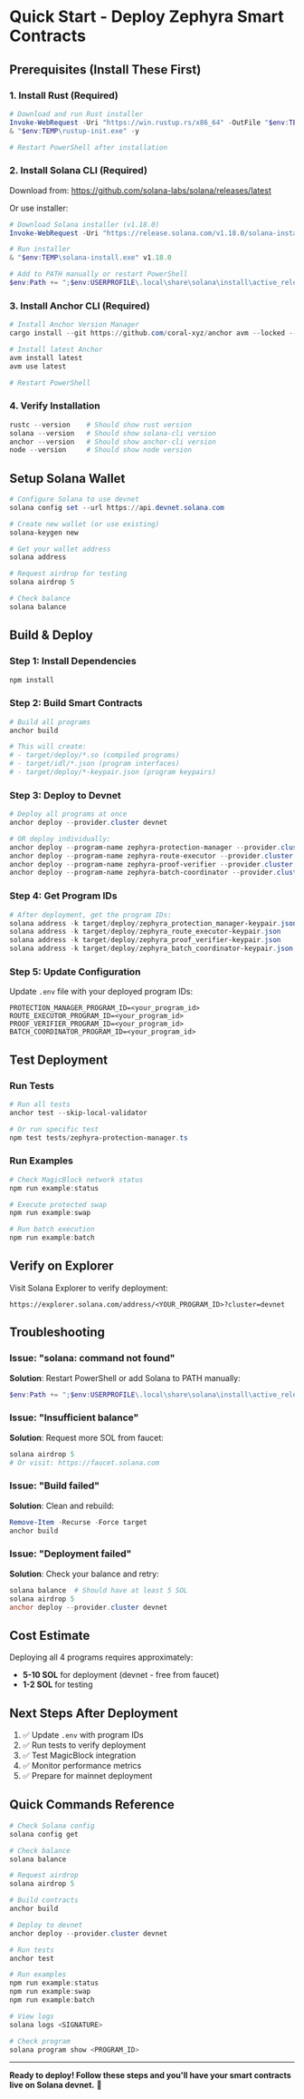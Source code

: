 # Quick Start - Deploy Zephyra Smart Contracts

## Prerequisites (Install These First)

### 1. Install Rust (Required)
```powershell
# Download and run Rust installer
Invoke-WebRequest -Uri "https://win.rustup.rs/x86_64" -OutFile "$env:TEMP\rustup-init.exe"
& "$env:TEMP\rustup-init.exe" -y

# Restart PowerShell after installation
```

### 2. Install Solana CLI (Required)
Download from: https://github.com/solana-labs/solana/releases/latest

Or use installer:
```powershell
# Download Solana installer (v1.18.0)
Invoke-WebRequest -Uri "https://release.solana.com/v1.18.0/solana-install-init-x86_64-pc-windows-msvc.exe" -OutFile "$env:TEMP\solana-install.exe"

# Run installer
& "$env:TEMP\solana-install.exe" v1.18.0

# Add to PATH manually or restart PowerShell
$env:Path += ";$env:USERPROFILE\.local\share\solana\install\active_release\bin"
```

### 3. Install Anchor CLI (Required)
```powershell
# Install Anchor Version Manager
cargo install --git https://github.com/coral-xyz/anchor avm --locked --force

# Install latest Anchor
avm install latest
avm use latest

# Restart PowerShell
```

### 4. Verify Installation
```powershell
rustc --version    # Should show rust version
solana --version   # Should show solana-cli version
anchor --version   # Should show anchor-cli version
node --version     # Should show node version
```

## Setup Solana Wallet

```powershell
# Configure Solana to use devnet
solana config set --url https://api.devnet.solana.com

# Create new wallet (or use existing)
solana-keygen new

# Get your wallet address
solana address

# Request airdrop for testing
solana airdrop 5

# Check balance
solana balance
```

## Build & Deploy

### Step 1: Install Dependencies
```powershell
npm install
```

### Step 2: Build Smart Contracts
```powershell
# Build all programs
anchor build

# This will create:
# - target/deploy/*.so (compiled programs)
# - target/idl/*.json (program interfaces)
# - target/deploy/*-keypair.json (program keypairs)
```

### Step 3: Deploy to Devnet
```powershell
# Deploy all programs at once
anchor deploy --provider.cluster devnet

# OR deploy individually:
anchor deploy --program-name zephyra-protection-manager --provider.cluster devnet
anchor deploy --program-name zephyra-route-executor --provider.cluster devnet
anchor deploy --program-name zephyra-proof-verifier --provider.cluster devnet
anchor deploy --program-name zephyra-batch-coordinator --provider.cluster devnet
```

### Step 4: Get Program IDs
```powershell
# After deployment, get the program IDs:
solana address -k target/deploy/zephyra_protection_manager-keypair.json
solana address -k target/deploy/zephyra_route_executor-keypair.json
solana address -k target/deploy/zephyra_proof_verifier-keypair.json
solana address -k target/deploy/zephyra_batch_coordinator-keypair.json
```

### Step 5: Update Configuration
Update `.env` file with your deployed program IDs:
```env
PROTECTION_MANAGER_PROGRAM_ID=<your_program_id>
ROUTE_EXECUTOR_PROGRAM_ID=<your_program_id>
PROOF_VERIFIER_PROGRAM_ID=<your_program_id>
BATCH_COORDINATOR_PROGRAM_ID=<your_program_id>
```

## Test Deployment

### Run Tests
```powershell
# Run all tests
anchor test --skip-local-validator

# Or run specific test
npm test tests/zephyra-protection-manager.ts
```

### Run Examples
```powershell
# Check MagicBlock network status
npm run example:status

# Execute protected swap
npm run example:swap

# Run batch execution
npm run example:batch
```

## Verify on Explorer

Visit Solana Explorer to verify deployment:
```
https://explorer.solana.com/address/<YOUR_PROGRAM_ID>?cluster=devnet
```

## Troubleshooting

### Issue: "solana: command not found"
**Solution**: Restart PowerShell or add Solana to PATH manually:
```powershell
$env:Path += ";$env:USERPROFILE\.local\share\solana\install\active_release\bin"
```

### Issue: "Insufficient balance"
**Solution**: Request more SOL from faucet:
```powershell
solana airdrop 5
# Or visit: https://faucet.solana.com
```

### Issue: "Build failed"
**Solution**: Clean and rebuild:
```powershell
Remove-Item -Recurse -Force target
anchor build
```

### Issue: "Deployment failed"
**Solution**: Check your balance and retry:
```powershell
solana balance  # Should have at least 5 SOL
solana airdrop 5
anchor deploy --provider.cluster devnet
```

## Cost Estimate

Deploying all 4 programs requires approximately:
- **5-10 SOL** for deployment (devnet - free from faucet)
- **1-2 SOL** for testing

## Next Steps After Deployment

1. ✅ Update `.env` with program IDs
2. ✅ Run tests to verify deployment
3. ✅ Test MagicBlock integration
4. ✅ Monitor performance metrics
5. ✅ Prepare for mainnet deployment

## Quick Commands Reference

```powershell
# Check Solana config
solana config get

# Check balance
solana balance

# Request airdrop
solana airdrop 5

# Build contracts
anchor build

# Deploy to devnet
anchor deploy --provider.cluster devnet

# Run tests
anchor test

# Run examples
npm run example:status
npm run example:swap
npm run example:batch

# View logs
solana logs <SIGNATURE>

# Check program
solana program show <PROGRAM_ID>
```

---

**Ready to deploy! Follow these steps and you'll have your smart contracts live on Solana devnet.** 🚀


